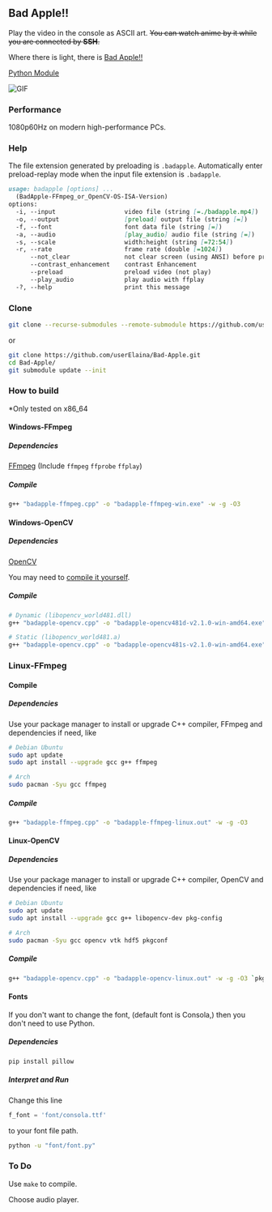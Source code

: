 ## Bad Apple!!

Play the video in the console as ASCII art. 
~~You can watch anime by it while you are connected by **SSH**.~~

Where there is light, there is [Bad Apple!!](https://www.youtube.com/watch?v=FtutLA63Cp8)

[Python Module](https://github.com/bad-apple-lab/Bad-Apple-Python-Module)

![GIF](./play.gif)

### Performance

1080p60Hz on modern high-performance PCs.

### Help

The file extension generated by preloading is `.badapple`.
Automatically enter preload-replay mode when the input file extension is `.badapple`.

```markdown
usage: badapple [options] ... 
  (BadApple-FFmpeg_or_OpenCV-OS-ISA-Version)
options:
  -i, --input                   video file (string [=./badapple.mp4])
  -o, --output                  [preload] output file (string [=])
  -f, --font                    font data file (string [=])
  -a, --audio                   [play_audio] audio file (string [=])
  -s, --scale                   width:height (string [=72:54])
  -r, --rate                    frame rate (double [=1024])
      --not_clear               not clear screen (using ANSI) before print a frame
      --contrast_enhancement    contrast Enhancement
      --preload                 preload video (not play)
      --play_audio              play audio with ffplay
  -?, --help                    print this message
```

### Clone

```sh
git clone --recurse-submodules --remote-submodule https://github.com/userElaina/Bad-Apple.git
```

or

```sh
git clone https://github.com/userElaina/Bad-Apple.git
cd Bad-Apple/
git submodule update --init
```

### How to build

*Only tested on x86_64

#### Windows-FFmpeg

##### Dependencies

[FFmpeg](https://github.com/BtbN/FFmpeg-Builds/releases/tag/latest)
(Include `ffmpeg` `ffprobe` `ffplay`)

##### Compile

```sh
g++ "badapple-ffmpeg.cpp" -o "badapple-ffmpeg-win.exe" -w -g -O3
```

#### Windows-OpenCV

##### Dependencies

[OpenCV](https://opencv.org/)

You may need to [compile it yourself](https://github.com/userElaina/OpenCV-MinGW-W64-Build).

##### Compile

```sh
# Dynamic (libopencv_world481.dll)
g++ "badapple-opencv.cpp" -o "badapple-opencv481d-v2.1.0-win-amd64.exe" -w -g -O3 -I"$Env:OPENCV481\include" -L"$Env:OPENCV481\x64\mingw\lib" -llibopencv_world481
```

```sh
# Static (libopencv_world481.a)
g++ "badapple-opencv.cpp" -o "badapple-opencv481s-v2.1.0-win-amd64.exe" -w -g -O3 -static -I"$Env:OPENCV481A\include" -L"$Env:OPENCV481A\x64\mingw\staticlib" -lopencv_world481 -llibprotobuf -llibjpeg-turbo -llibwebp -llibpng -llibtiff -llibopenjp2 -lIlmImf -lzlib -lquirc -lade -lcomctl32 -lgdi32 -lole32 -lsetupapi -lwsock32 -lws2_32 -lpthread -luuid -loleaut32
```

### Linux-FFmpeg

#### Compile

##### Dependencies

Use your package manager to install or upgrade C++ compiler, FFmpeg and dependencies if need, like

```sh
# Debian Ubuntu
sudo apt update
sudo apt install --upgrade gcc g++ ffmpeg
```

```sh
# Arch
sudo pacman -Syu gcc ffmpeg
```

##### Compile

```sh
g++ "badapple-ffmpeg.cpp" -o "badapple-ffmpeg-linux.out" -w -g -O3
```

#### Linux-OpenCV

##### Dependencies

Use your package manager to install or upgrade C++ compiler, OpenCV and dependencies if need, like

```sh
# Debian Ubuntu
sudo apt update
sudo apt install --upgrade gcc g++ libopencv-dev pkg-config
```

```sh
# Arch
sudo pacman -Syu gcc opencv vtk hdf5 pkgconf
```

##### Compile

```sh
g++ "badapple-opencv.cpp" -o "badapple-opencv-linux.out" -w -g -O3 `pkg-config --cflags --libs opencv4`
```

#### Fonts

If you don't want to change the font, (default font is Consola,) then you don't need to use Python.

##### Dependencies

```sh
pip install pillow
```

##### Interpret and Run

Change this line

```py
f_font = 'font/consola.ttf'
```

to your font file path.

```sh
python -u "font/font.py"
```

### To Do

Use `make` to compile.

Choose audio player.
